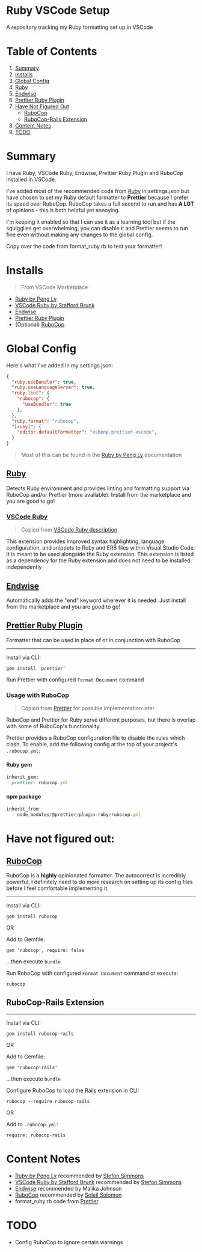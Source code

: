 # Ruby VSCode Setup

A repository tracking my Ruby formatting set up in VSCode

# Table of Contents

1. [Summary](#summary)
2. [Installs](#installs)
3. [Global Config](#global-config)
4. [Ruby](#ruby)
5. [Endwise](#endwise)
6. [Prettier Ruby Plugin](#prettier-ruby-plugin)
7. [Have Not Figured Out](#have-not-figured-out)
    * [RuboCop](#rubocop)
    * [RuboCop-Rails Extension](#rubocop-rails-extension)
8. [Content Notes](#content-notes)
9. [TODO](#todo)

# Summary

I have Ruby, VSCode Ruby, Endwise, Prettier Ruby Plugin and RuboCop installed in VSCode.

 I've added most of the recommended code from [Ruby](https://github.com/rubyide/vscode-ruby) in settings.json but have chosen to set my Ruby default formatter to **Prettier** because I prefer its speed over RuboCop. RuboCop takes a full second to run and has **A LOT** of opinions - this is both helpful yet annoying. 

I'm keeping it enabled so that I can use it as a learning tool but if the squigglies get overwhelming, you can disable it and Prettier seems to run fine even without making any changes to the global config.

Copy over the code from format_ruby.rb to test your formatter!




# Installs

> From VSCode Marketplace

- [Ruby by Peng Lv](https://github.com/rubyide/vscode-ruby)
- [VSCode Ruby by Stafford Brunk](https://github.com/rubyide/vscode-ruby)
- [Endwise](https://github.com/kaiwood/vscode-endwise)
- [Prettier Ruby Plugin](https://github.com/prettier/plugin-ruby)
- (Optional) [RuboCop](https://github.com/rubocop-hq/rubocop)

# Global Config

Here's what I've added in my settings.json:
```json
{
  "ruby.useBundler": true,
  "ruby.useLanguageServer": true,
  "ruby.lint": {
    "rubocop": {
      "useBundler": true
    },
  },
  "ruby.format": "rubocop",
  "[ruby]": {
    "editor.defaultFormatter": "esbenp.prettier-vscode",
  }
}
```
> Most of this can be found in the [Ruby by Peng Lv](https://github.com/rubyide/vscode-ruby) documentation

## [Ruby](https://github.com/rubyide/vscode-ruby)

Detects Ruby environment and provides linting and formatting support via RuboCop and/or Prettier (more available). Install from the marketplace and you are good to go!

### [VSCode Ruby](https://github.com/rubyide/vscode-ruby)

> Copied from [VSCode Ruby description](https://marketplace.visualstudio.com/items?itemName=wingrunr21.vscode-ruby)

This extension provides improved syntax highlighting, language configuration, and snippets to Ruby and ERB files within Visual Studio Code. It is meant to be used alongside the Ruby extension. This extension is listed as a dependency for the Ruby extension and does not need to be installed independently

## [Endwise](https://github.com/kaiwood/vscode-endwise)

Automatically adds the "end" keyword wherever it is needed. Just install from the marketplace and you are good to go!

## [Prettier Ruby Plugin](https://github.com/prettier/plugin-ruby)

Formatter that can be used in place of or in conjunction with RuboCop

---
Install via CLI:
```
gem install 'prettier'
```

Run Prettier with configured `Format Document` command

### Usage with RuboCop

> Copied from [Prettier](https://github.com/prettier/plugin-ruby) for possible implementation later

RuboCop and Prettier for Ruby serve different purposes, but there is overlap with some of RuboCop's functionality.

Prettier provides a RuboCop configuration file to disable the rules which clash. To enable, add the following config at the top of your project's `.rubocop.yml`:

#### Ruby gem

```ruby
inherit_gem:
  prettier: rubocop.yml
```

#### npm package

```js
inherit_from:
  - node_modules/@prettier/plugin-ruby/rubocop.yml
```

# Have not figured out:

## [RuboCop](https://github.com/rubocop-hq/rubocop)

RuboCop is a **highly** opinionated formatter. The autocorrect is incredibly powerful, I definitely need to do more research on setting up its config files before I feel comfortable implementing it.

---

Install via CLI:

```
gem install rubocop
```

OR

Add to Gemfile:
```
gem 'rubocop', require: false
```

...then execute `bundle`

Run RoboCop with configured `Format Document` command or execute:
```
rubocop
```

## RuboCop-Rails Extension

---

Install via CLI: 

```
gem install rubocop-rails
```

OR

Add to Gemfile: 
```
gem 'rubocop-rails'
```
...then execute `bundle`

Configure RuboCop to load the Rails extension in CLI: 
```
rubocop --require rubocop-rails
```

OR

Add to `.rubocop.yml`: 
```
require: rubocop-rails
```


# Content Notes
- [Ruby by Peng Lv](https://github.com/rubyide/vscode-ruby) recommended by [Stefon Simmons](https://github.com/stefonsimmons)
- [VSCode Ruby by Stafford Brunk](https://github.com/rubyide/vscode-ruby) recommended by [Stefon Simmons](https://github.com/stefonsimmons)
- [Endwise](https://github.com/kaiwood/vscode-endwise) recommended by Malika Johnson
- [RuboCop](https://github.com/rubocop-hq/rubocop) recommended by [Soleil Solomon](https://github.com/soleilyasmina)
- format_ruby.rb code from [Prettier](https://github.com/prettier/plugin-ruby)

# TODO

- Config RuboCop to ignore certain warnings